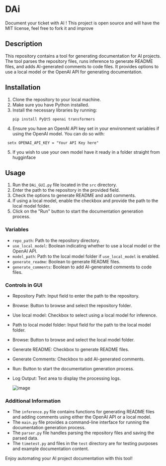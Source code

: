 # DAi
Document your ticket with AI !
This project is open source and will have the MIT license, feel free to fork it and improve

## Description
This repository contains a tool for generating documentation for AI projects. The tool parses the repository files, runs inference to generate README files, and adds AI-generated comments to code files. It provides options to use a local model or the OpenAI API for generating documentation.

## Installation
1. Clone the repository to your local machine.
2. Make sure you have Python installed.
3. Install the necessary libraries by running:
   ```
   pip install PyQt5 openai transformers
   ```
4. Ensure you have an OpenAI API key set in your environment variables if using the OpenAI model. You can do so with: 
```
 setx OPENAI_API_KEY = "Your API Key here"
 ```

5. If you wish to use your own model have it ready in a folder straight from hugginface

## Usage
1. Run the `DAi_GUI.py` file located in the `src` directory.
2. Enter the path to the repository in the provided field.
3. Check the options to generate README and add comments.
4. If using a local model, enable the checkbox and provide the path to the local model folder.
5. Click on the "Run" button to start the documentation generation process.

### Variables
- `repo_path`: Path to the repository directory.
- `use_local_model`: Boolean indicating whether to use a local model or the OpenAI API.
- `model_path`: Path to the local model folder if `use_local_model` is enabled.
- `generate_readme`: Boolean to generate README files.
- `generate_comments`: Boolean to add AI-generated comments to code files.

### Controls in GUI
- Repository Path: Input field to enter the path to the repository.
- Browse: Button to browse and select the repository folder.
- Use local model: Checkbox to select using a local model for inference.
- Path to local model folder: Input field for the path to the local model folder.
- Browse: Button to browse and select the local model folder.
- Generate README: Checkbox to generate README files.
- Generate Comments: Checkbox to add AI-generated comments.
- Run: Button to start the documentation generation process.
- Log Output: Text area to display the processing logs.
  
  ![image](https://github.com/user-attachments/assets/38d715d5-8ac0-4e75-966c-db19b3a82ad5)


### Additional Information
- The `inference.py` file contains functions for generating README files and adding comments using either the OpenAI API or a local model.
- The `main.py` file provides a command-line interface for running the documentation generation process.
- The `parser.py` file handles parsing the repository files and saving the parsed data.
- The `timetest.py` and files in the `test` directory are for testing purposes and example documentation content.

Enjoy automating your AI project documentation with this tool!
